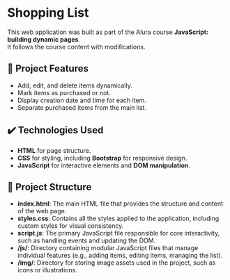 # Shopping List

This web application was built as part of the Alura course **JavaScript: building dynamic pages**. <br>It follows the course content with modifications.

## 🔨 Project Features

- Add, edit, and delete items dynamically.
- Mark items as purchased or not.
- Display creation date and time for each item.
- Separate purchased items from the main list.


## ✔️ Technologies Used
- **HTML** for page structure.
- **CSS** for styling, including **Bootstrap** for responsive design.
- **JavaScript** for interactive elements and **DOM manipulation**.


## 📂 Project Structure
- **index.html**: The main HTML file that provides the structure and content of the web page.
- **styles.css**: Contains all the styles applied to the application, including custom styles for visual consistency.
- **script.js**: The primary JavaScript file responsible for core interactivity, such as handling events and updating the DOM.
- **/js/**: Directory containing modular JavaScript files that manage individual features (e.g., adding items, editing items, managing the list).
- **/img/**: Directory for storing image assets used in the project, such as icons or illustrations.




